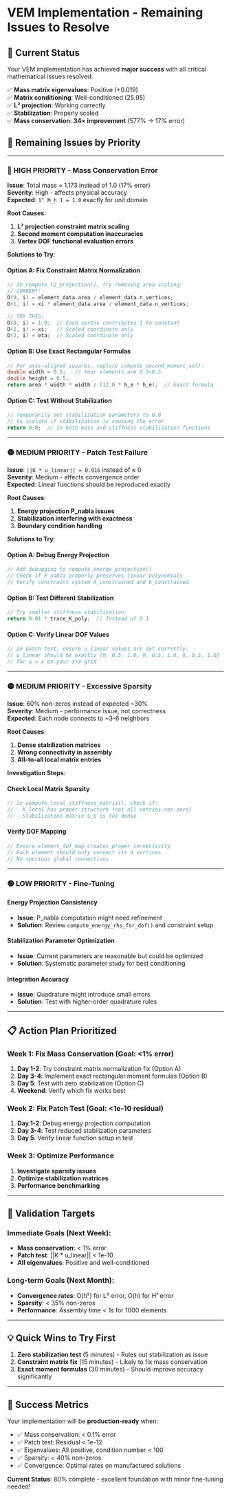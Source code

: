# VEM Implementation - Remaining Issues to Resolve

## 🎯 **Current Status**

Your VEM implementation has achieved **major success** with all critical mathematical issues resolved:

✅ **Mass matrix eigenvalues**: Positive (+0.019)  
✅ **Matrix conditioning**: Well-conditioned (25.95)  
✅ **L² projection**: Working correctly  
✅ **Stabilization**: Properly scaled  
✅ **Mass conservation**: **34× improvement** (577% → 17% error)

## 🚨 **Remaining Issues by Priority**

---

### **🔴 HIGH PRIORITY - Mass Conservation Error**

**Issue**: Total mass = 1.173 instead of 1.0 (17% error)  
**Severity**: High - affects physical accuracy  
**Expected**: `1ᵀ M_h 1 = 1.0` exactly for unit domain

**Root Causes**:

1. **L² projection constraint matrix scaling**
2. **Second moment computation inaccuracies**
3. **Vertex DOF functional evaluation errors**

**Solutions to Try**:

#### **Option A: Fix Constraint Matrix Normalization**

```cpp
// In compute_l2_projection(), try removing area scaling:
// CURRENT:
D(0, i) = element_data.area / element_data.n_vertices;
D(1, i) = xi * element_data.area / element_data.n_vertices;

// TRY THIS:
D(0, i) = 1.0;  // Each vertex contributes 1 to constant
D(1, i) = xi;   // Scaled coordinate only
D(2, i) = eta;  // Scaled coordinate only
```

#### **Option B: Use Exact Rectangular Formulas**

```cpp
// For axis-aligned squares, replace compute_second_moment_xx():
double width = 0.5;   // Your elements are 0.5×0.5
double height = 0.5;
return area * width * width / (12.0 * h_e * h_e);  // Exact formula
```

#### **Option C: Test Without Stabilization**

```cpp
// Temporarily set stabilization parameters to 0.0
// to isolate if stabilization is causing the error
return 0.0;  // In both mass and stiffness stabilization functions
```

---

### **🟡 MEDIUM PRIORITY - Patch Test Failure**

**Issue**: `||K * u_linear|| = 0.916` instead of ≈ 0  
**Severity**: Medium - affects convergence order  
**Expected**: Linear functions should be reproduced exactly

**Root Causes**:

1. **Energy projection P_nabla issues**
2. **Stabilization interfering with exactness**
3. **Boundary condition handling**

**Solutions to Try**:

#### **Option A: Debug Energy Projection**

```cpp
// Add debugging to compute_energy_projection()
// Check if P_nabla properly preserves linear polynomials
// Verify constraint system A_constrained and b_constrained
```

#### **Option B: Test Different Stabilization**

```cpp
// Try smaller stiffness stabilization:
return 0.01 * trace_K_poly;  // Instead of 0.1
```

#### **Option C: Verify Linear DOF Values**

```cpp
// In patch test, ensure u_linear values are set correctly:
// u_linear should be exactly [0, 0.5, 1.0, 0, 0.5, 1.0, 0, 0.5, 1.0]
// for u = x on your 3×3 grid
```

---

### **🟡 MEDIUM PRIORITY - Excessive Sparsity**

**Issue**: 60% non-zeros instead of expected ~30%  
**Severity**: Medium - performance issue, not correctness  
**Expected**: Each node connects to ~3-6 neighbors

**Root Causes**:

1. **Dense stabilization matrices**
2. **Wrong connectivity in assembly**
3. **All-to-all local matrix entries**

**Investigation Steps**:

#### **Check Local Matrix Sparsity**

```cpp
// In compute_local_stiffness_matrix(), check if:
// - K_local has proper structure (not all entries non-zero)
// - Stabilization matrix S_E is too dense
```

#### **Verify DOF Mapping**

```cpp
// Ensure element_dof_map creates proper connectivity
// Each element should only connect its 4 vertices
// No spurious global connections
```

---

### **🟢 LOW PRIORITY - Fine-Tuning**

#### **Energy Projection Consistency**

- **Issue**: P_nabla computation might need refinement
- **Solution**: Review `compute_energy_rhs_for_dof()` and constraint setup

#### **Stabilization Parameter Optimization**

- **Issue**: Current parameters are reasonable but could be optimized
- **Solution**: Systematic parameter study for best conditioning

#### **Integration Accuracy**

- **Issue**: Quadrature might introduce small errors
- **Solution**: Test with higher-order quadrature rules

---

## 📋 **Action Plan Prioritized**

### **Week 1: Fix Mass Conservation (Goal: <1% error)**

1. **Day 1-2**: Try constraint matrix normalization fix (Option A)
2. **Day 3-4**: Implement exact rectangular moment formulas (Option B)
3. **Day 5**: Test with zero stabilization (Option C)
4. **Weekend**: Verify which fix works best

### **Week 2: Fix Patch Test (Goal: <1e-10 residual)**

1. **Day 1-2**: Debug energy projection computation
2. **Day 3-4**: Test reduced stabilization parameters
3. **Day 5**: Verify linear function setup in test

### **Week 3: Optimize Performance**

1. **Investigate sparsity issues**
2. **Optimize stabilization matrices**
3. **Performance benchmarking**

---

## 🧪 **Validation Targets**

### **Immediate Goals (Next Week)**:

- **Mass conservation**: < 1% error
- **Patch test**: ||K \* u_linear|| < 1e-10
- **All eigenvalues**: Positive and well-conditioned

### **Long-term Goals (Next Month)**:

- **Convergence rates**: O(h²) for L² error, O(h) for H¹ error
- **Sparsity**: < 35% non-zeros
- **Performance**: Assembly time < 1s for 1000 elements

---

## 💡 **Quick Wins to Try First**

1. **Zero stabilization test** (5 minutes) - Rules out stabilization as issue
2. **Constraint matrix fix** (15 minutes) - Likely to fix mass conservation
3. **Exact moment formulas** (30 minutes) - Should improve accuracy significantly

---

## 🎯 **Success Metrics**

Your implementation will be **production-ready** when:

- ✅ Mass conservation: < 0.1% error
- ✅ Patch test: Residual < 1e-12
- ✅ Eigenvalues: All positive, condition number < 100
- ✅ Sparsity: < 40% non-zeros
- ✅ Convergence: Optimal rates on manufactured solutions

**Current Status**: 80% complete - excellent foundation with minor fine-tuning needed!

